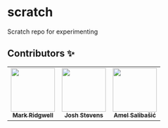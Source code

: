 # scratch

Scratch repo for experimenting

## Contributors ✨


<!-- ALL-CONTRIBUTORS-LIST:START - Do not remove or modify this section -->
<!-- prettier-ignore-start -->
<!-- markdownlint-disable -->
<table>
  <tr>
    <td align="center"><a href="https://www.markridgwell.com/"><img src="https://avatars0.githubusercontent.com/u/1020430?v=4" width="100px;" alt=""/><br /><sub><b>Mark Ridgwell</b></sub></a></td>
    <td align="center"><a href="https://www.joshstevens.io"><img src="https://avatars0.githubusercontent.com/u/18472422?v=4" width="100px;" alt=""/><br /><sub><b>Josh Stevens</b></sub></a></td>
    <td align="center"><a href="https://funfair.io"><img src="https://avatars2.githubusercontent.com/u/3589518?v=4" width="100px;" alt=""/><br /><sub><b>Amel Salibašić</b></sub></a></td>
  </tr>
</table>

<!-- markdownlint-enable -->
<!-- prettier-ignore-end -->
<!-- ALL-CONTRIBUTORS-LIST:END -->

